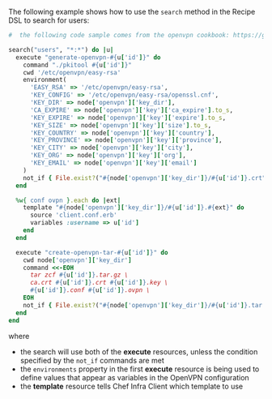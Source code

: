 The following example shows how to use the `search` method in the Recipe
DSL to search for users:

```ruby
#  the following code sample comes from the openvpn cookbook: https://github.com/chef-cookbooks/openvpn

search("users", "*:*") do |u|
  execute "generate-openvpn-#{u['id']}" do
    command "./pkitool #{u['id']}"
    cwd '/etc/openvpn/easy-rsa'
    environment(
      'EASY_RSA' => '/etc/openvpn/easy-rsa',
      'KEY_CONFIG' => '/etc/openvpn/easy-rsa/openssl.cnf',
      'KEY_DIR' => node['openvpn']['key_dir'],
      'CA_EXPIRE' => node['openvpn']['key']['ca_expire'].to_s,
      'KEY_EXPIRE' => node['openvpn']['key']['expire'].to_s,
      'KEY_SIZE' => node['openvpn']['key']['size'].to_s,
      'KEY_COUNTRY' => node['openvpn']['key']['country'],
      'KEY_PROVINCE' => node['openvpn']['key']['province'],
      'KEY_CITY' => node['openvpn']['key']['city'],
      'KEY_ORG' => node['openvpn']['key']['org'],
      'KEY_EMAIL' => node['openvpn']['key']['email']
    )
    not_if { File.exist?("#{node['openvpn']['key_dir']}/#{u['id']}.crt") }
  end

  %w{ conf ovpn }.each do |ext|
    template "#{node['openvpn']['key_dir']}/#{u['id']}.#{ext}" do
      source 'client.conf.erb'
      variables :username => u['id']
    end
  end

  execute "create-openvpn-tar-#{u['id']}" do
    cwd node['openvpn']['key_dir']
    command <<-EOH
      tar zcf #{u['id']}.tar.gz \
      ca.crt #{u['id']}.crt #{u['id']}.key \
      #{u['id']}.conf #{u['id']}.ovpn \
    EOH
    not_if { File.exist?("#{node['openvpn']['key_dir']}/#{u['id']}.tar.gz") }
  end
end
```

where

- the search will use both of the **execute** resources, unless the
    condition specified by the `not_if` commands are met
- the `environments` property in the first **execute** resource is
    being used to define values that appear as variables in the OpenVPN
    configuration
- the **template** resource tells Chef Infra Client which template to
    use
